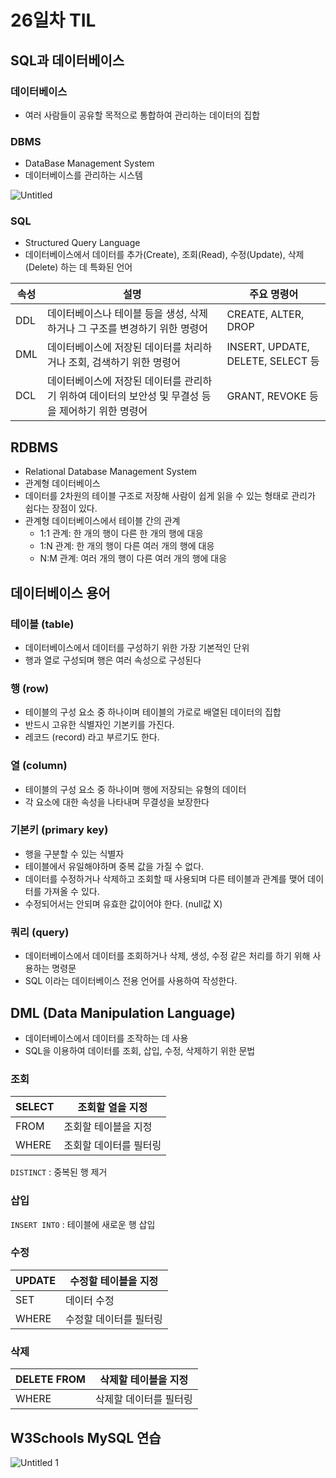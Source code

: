 # 26일차 TIL

## SQL과 데이터베이스

### 데이터베이스

- 여러 사람들이 공유할 목적으로 통합하여 관리하는 데이터의 집합

### DBMS

- DataBase Management System
- 데이터베이스를 관리하는 시스템

![Untitled](https://github.com/jeoongmiin/jeoongmiin.github.io/assets/100908119/4069d258-dd95-49ef-8861-718333514d17)

### SQL

- Structured Query Language
- 데이터베이스에서 데이터를 추가(Create), 조회(Read), 수정(Update), 삭제(Delete) 하는 데 특화된 언어

| 속성 | 설명 | 주요 명령어 |
| --- | --- | --- |
| DDL | 데이터베이스나 테이블 등을 생성, 삭제하거나 그 구조를 변경하기 위한 명령어 | CREATE, ALTER, DROP |
| DML | 데이터베이스에 저장된 데이터를 처리하거나 조회, 검색하기 위한 명령어 | INSERT, UPDATE, DELETE, SELECT 등 |
| DCL | 데이터베이스에 저장된 데이터를 관리하기 위하여 데이터의 보안성 및 무결성 등을 제어하기 위한 명령어 | GRANT, REVOKE 등 |

## RDBMS

- Relational Database Management System
- 관계형 데이터베이스
- 데이터를 2차원의 테이블 구조로 저장해 사람이 쉽게 읽을 수 있는 형태로 관리가 쉽다는 장점이 있다.
- 관계형 데이터베이스에서 테이블 간의 관계
    - 1:1 관계: 한 개의 행이 다른 한 개의 행에 대응
    - 1:N 관계: 한 개의 행이 다른 여러 개의 행에 대응
    - N:M 관계: 여러 개의 행이 다른 여러 개의 행에 대응

## 데이터베이스 용어

### 테이블 (table)

- 데이터베이스에서 데이터를 구성하기 위한 가장 기본적인 단위
- 행과 열로 구성되며 행은 여러 속성으로 구성된다

### 행 (row)

- 테이블의 구성 요소 중 하나이며 테이블의 가로로 배열된 데이터의 집합
- 반드시 고유한 식별자인 기본키를 가진다.
- 레코드 (record) 라고 부르기도 한다.

### 열 (column)

- 테이블의 구성 요소 중 하나이며 행에 저장되는 유형의 데이터
- 각 요소에 대한 속성을 나타내며 무결성을 보장한다

### 기본키 (primary key)

- 행을 구분할 수 있는 식별자
- 테이블에서 유일해야하며 중복 값을 가질 수 없다.
- 데이터를 수정하거나 삭제하고 조회할 때 사용되며 다른 테이블과 관계를 맺어 데이터를 가져올 수 있다.
- 수정되어서는 안되며 유효한 값이어야 한다. (null값 X)

### 쿼리 (query)

- 데이터베이스에서 데이터를 조회하거나 삭제, 생성, 수정 같은 처리를 하기 위해 사용하는 명령문
- SQL 이라는 데이터베이스 전용 언어를 사용하여 작성한다.

## DML (Data Manipulation Language)

- 데이터베이스에서 데이터를 조작하는 데 사용
- SQL을 이용하여 데이터를 조회, 삽입, 수정, 삭제하기 위한 문법

### 조회

| SELECT | 조회할 열을 지정 |
| --- | --- |
| FROM | 조회할 테이블을 지정 |
| WHERE | 조회할 데이터를 필터링 |

`DISTINCT` : 중복된 행 제거

### 삽입

`INSERT INTO` : 테이블에 새로운 행 삽입

### 수정

| UPDATE | 수정할 테이블을 지정 |
| --- | --- |
| SET | 데이터 수정 |
| WHERE | 수정할 데이터를 필터링 |

### 삭제

| DELETE FROM | 삭제할 테이블을 지정 |
| --- | --- |
| WHERE | 삭제할 데이터를 필터링 |

## **W3Schools MySQL 연습**

![Untitled 1](https://github.com/jeoongmiin/jeoongmiin.github.io/assets/100908119/c799c869-08fd-4df6-89ef-94456af2b07d)